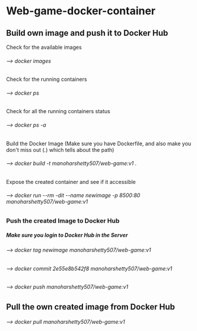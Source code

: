 # Web-game-docker-container
## Build own image and push it to Docker Hub

Check for the available images
###### --> docker images


Check for the running containers
###### --> docker ps


Check for all the running containers status
###### --> docker ps -a


Build the Docker Image (Make sure you have Dockerfile, and also make you don't miss out (.) which tells about the path)
###### --> docker build -t manoharshetty507/web-game:v1 .


Expose the created container and see if it accessible
###### --> docker run --rm -dit --name newimage -p 8500:80 manoharshetty507/web-game:v1


### Push the created Image to Docker Hub
##### Make sure you login to Docker Hub in the Server


###### --> docker tag newimage manoharshetty507/web-game:v1
###### --> docker commit 2e55e8b542f8 manoharshetty507/web-game:v1
###### --> docker push manoharshetty507/web-game:v1


## Pull the own created image from Docker Hub
###### --> docker pull manoharshetty507/web-game:v1

